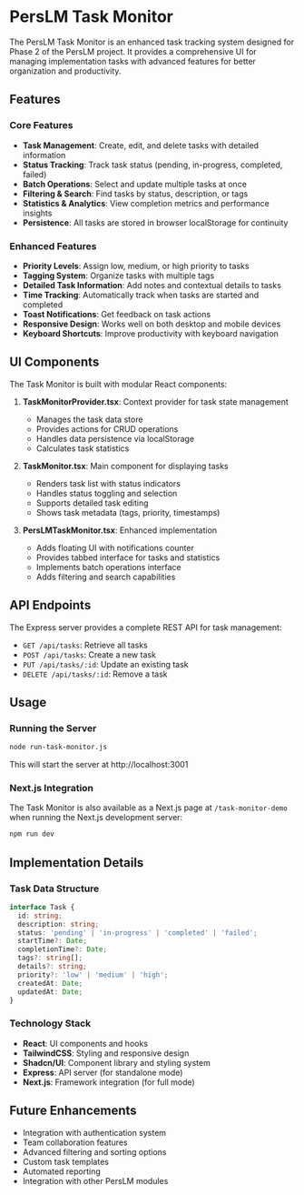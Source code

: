 # PersLM Task Monitor

The PersLM Task Monitor is an enhanced task tracking system designed for Phase 2 of the PersLM project. It provides a comprehensive UI for managing implementation tasks with advanced features for better organization and productivity.

## Features

### Core Features
- **Task Management**: Create, edit, and delete tasks with detailed information
- **Status Tracking**: Track task status (pending, in-progress, completed, failed)
- **Batch Operations**: Select and update multiple tasks at once
- **Filtering & Search**: Find tasks by status, description, or tags
- **Statistics & Analytics**: View completion metrics and performance insights
- **Persistence**: All tasks are stored in browser localStorage for continuity

### Enhanced Features
- **Priority Levels**: Assign low, medium, or high priority to tasks
- **Tagging System**: Organize tasks with multiple tags
- **Detailed Task Information**: Add notes and contextual details to tasks
- **Time Tracking**: Automatically track when tasks are started and completed
- **Toast Notifications**: Get feedback on task actions
- **Responsive Design**: Works well on both desktop and mobile devices
- **Keyboard Shortcuts**: Improve productivity with keyboard navigation

## UI Components

The Task Monitor is built with modular React components:

1. **TaskMonitorProvider.tsx**: Context provider for task state management
   - Manages the task data store
   - Provides actions for CRUD operations
   - Handles data persistence via localStorage
   - Calculates task statistics

2. **TaskMonitor.tsx**: Main component for displaying tasks
   - Renders task list with status indicators
   - Handles status toggling and selection
   - Supports detailed task editing
   - Shows task metadata (tags, priority, timestamps)

3. **PersLMTaskMonitor.tsx**: Enhanced implementation
   - Adds floating UI with notifications counter
   - Provides tabbed interface for tasks and statistics
   - Implements batch operations interface
   - Adds filtering and search capabilities

## API Endpoints

The Express server provides a complete REST API for task management:

- `GET /api/tasks`: Retrieve all tasks
- `POST /api/tasks`: Create a new task
- `PUT /api/tasks/:id`: Update an existing task
- `DELETE /api/tasks/:id`: Remove a task

## Usage

### Running the Server
```bash
node run-task-monitor.js
```
This will start the server at http://localhost:3001

### Next.js Integration
The Task Monitor is also available as a Next.js page at `/task-monitor-demo` when running the Next.js development server:

```bash
npm run dev
```

## Implementation Details

### Task Data Structure
```typescript
interface Task {
  id: string;
  description: string;
  status: 'pending' | 'in-progress' | 'completed' | 'failed';
  startTime?: Date;
  completionTime?: Date;
  tags?: string[];
  details?: string;
  priority?: 'low' | 'medium' | 'high';
  createdAt: Date;
  updatedAt: Date;
}
```

### Technology Stack
- **React**: UI components and hooks
- **TailwindCSS**: Styling and responsive design
- **Shadcn/UI**: Component library and styling system
- **Express**: API server (for standalone mode)
- **Next.js**: Framework integration (for full mode)

## Future Enhancements
- Integration with authentication system
- Team collaboration features
- Advanced filtering and sorting options
- Custom task templates
- Automated reporting
- Integration with other PersLM modules 